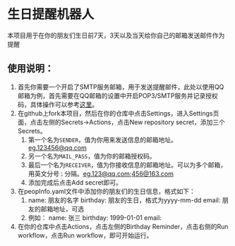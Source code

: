 # 生日提醒机器人
本项目用于在你的朋友们生日前7天，3天以及当天给你自己的邮箱发送邮件作为提醒

## 使用说明：
1. 首先你需要一个开启了SMTP服务邮箱，用于发送提醒邮件，此处以使用QQ邮箱为例，首先需要在QQ邮箱的设置中开启POP3/SMTP服务并记录授权码，具体操作可以参考[这里](https://service.mail.qq.com/cgi-bin/help?subtype=1&&id=28&&no=1001256)。
2. 在github上fork本项目，然后在你的仓库中点击Settings，进入Settings页面，点击左侧的Secrets->Actions，点击New repository secret，添加三个Secrets。 
   1. 第一个名为`SENDER`，值为你用来发送信息的邮箱地址。eg.123456@qq.com
   2. 另一个名为`MAIL_PASS`，值为你的邮箱授权码。
   3. 最后一个名为`RECEIVER`，值为你接收信息的邮箱地址。可以为多个邮箱，用英文分号`；`分隔。eg.123@qq.com;456@163.com
   4. 添加完成后点击Add secret即可。
3. 在peopInfo.yaml文件中添加你的朋友们的生日信息，格式如下：
   1. name: 朋友的名字
      birthday: 朋友的生日，格式为yyyy-mm-dd
      email: 朋友的邮箱地址，可选
   2. 例如：
      name: 张三
      birthday: 1999-01-01
      email:
4. 在你的仓库中点击Actions，点击左侧的Birthday Reminder，点击右侧的Run workflow，点击Run workflow，即可开始运行。

